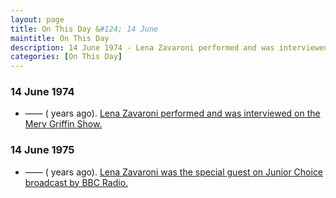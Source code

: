 ```yaml
---
layout: page
title: On This Day &#124; 14 June
maintitle: On This Day
description: 14 June 1974 - Lena Zavaroni performed and was interviewed on the Merv Griffin Show. 14 June 1975 - Lena Zavaroni was the special guest on Junior Choice broadcast by BBC Radio.
categories: [On This Day]
---
```


### 14 June 1974
* —— (<span id="age1"></span> years ago). [Lena Zavaroni performed and was interviewed on the Merv Griffin Show.](/us%20television/1974/06/14/merv-griffin-show.html)


### 14 June 1975
* —— (<span id="age2"></span> years ago). [Lena Zavaroni was the special guest on Junior Choice broadcast by BBC Radio.](/bbc%20radio%201/bbc%20radio%202/1975/06/14/junior-choice.html)

<!-- Script for calculating number of years ago -->
<script>
var dob = '19740614';
var year = Number(dob.substr(0, 4));
var month = Number(dob.substr(4, 2)) - 1;
var day = Number(dob.substr(6, 2));
var today = new Date();
var age1 = today.getFullYear() - year;
if (today.getMonth() < month || (today.getMonth() == month && today.getDate() < day)) {
age1--;
}
document.getElementById("age1").innerHTML=age1;

var dob = '19750614';
var year = Number(dob.substr(0, 4));
var month = Number(dob.substr(4, 2)) - 1;
var day = Number(dob.substr(6, 2));
var today = new Date();
var age2 = today.getFullYear() - year;
if (today.getMonth() < month || (today.getMonth() == month && today.getDate() < day)) {
age2--;
}
document.getElementById("age2").innerHTML=age2;
</script>

